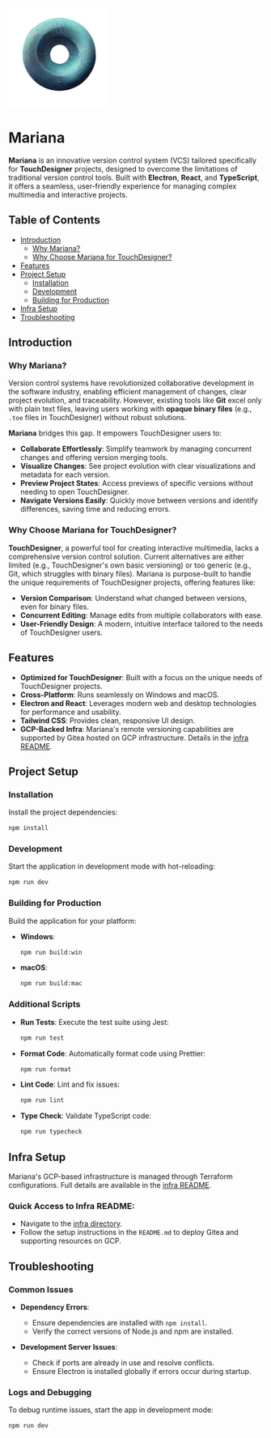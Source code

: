 <img src="resources/icon.png" alt="MarianaLogo" width="200" height="200">

# Mariana

**Mariana** is an innovative version control system (VCS) tailored specifically for **TouchDesigner** projects, designed to overcome the limitations of traditional version control tools. Built with **Electron**, **React**, and **TypeScript**, it offers a seamless, user-friendly experience for managing complex multimedia and interactive projects.

## Table of Contents

- [Introduction](#introduction)
  - [Why Mariana?](#why-mariana)
  - [Why Choose Mariana for TouchDesigner?](#why-choose-mariana-for-touchdesigner)
- [Features](#features)
- [Project Setup](#project-setup)
    - [Installation](#installation)
    - [Development](#development)
    - [Building for Production](#building-for-production)
- [Infra Setup](#infra-setup)
- [Troubleshooting](#troubleshooting)

## Introduction

### Why Mariana?

Version control systems have revolutionized collaborative development in the software industry, enabling efficient management of changes, clear project evolution, and traceability. However, existing tools like **Git** excel only with plain text files, leaving users working with **opaque binary files** (e.g., `.toe` files in TouchDesigner) without robust solutions.

**Mariana** bridges this gap. It empowers TouchDesigner users to:
- **Collaborate Effortlessly**: Simplify teamwork by managing concurrent changes and offering version merging tools.
- **Visualize Changes**: See project evolution with clear visualizations and metadata for each version.
- **Preview Project States**: Access previews of specific versions without needing to open TouchDesigner.
- **Navigate Versions Easily**: Quickly move between versions and identify differences, saving time and reducing errors.

### Why Choose Mariana for TouchDesigner?

**TouchDesigner**, a powerful tool for creating interactive multimedia, lacks a comprehensive version control solution. Current alternatives are either limited (e.g., TouchDesigner's own basic versioning) or too generic (e.g., Git, which struggles with binary files). Mariana is purpose-built to handle the unique requirements of TouchDesigner projects, offering features like:
- **Version Comparison**: Understand what changed between versions, even for binary files.
- **Concurrent Editing**: Manage edits from multiple collaborators with ease.
- **User-Friendly Design**: A modern, intuitive interface tailored to the needs of TouchDesigner users.

## Features

- **Optimized for TouchDesigner**: Built with a focus on the unique needs of TouchDesigner projects.
- **Cross-Platform**: Runs seamlessly on Windows and macOS.
- **Electron and React**: Leverages modern web and desktop technologies for performance and usability.
- **Tailwind CSS**: Provides clean, responsive UI design.
- **GCP-Backed Infra**: Mariana's remote versioning capabilities are supported by Gitea hosted on GCP infrastructure. Details in the [infra README](infra/README.md).

## Project Setup

### Installation

Install the project dependencies:

```bash
npm install
```

### Development

Start the application in development mode with hot-reloading:

```bash
npm run dev
```

### Building for Production

Build the application for your platform:

- **Windows**:

  ```bash
  npm run build:win
  ```

- **macOS**:

  ```bash
  npm run build:mac
  ```

### Additional Scripts

- **Run Tests**: Execute the test suite using Jest:
  ```bash
  npm run test
  ```

- **Format Code**: Automatically format code using Prettier:
  ```bash
  npm run format
  ```

- **Lint Code**: Lint and fix issues:
  ```bash
  npm run lint
  ```

- **Type Check**: Validate TypeScript code:
  ```bash
  npm run typecheck
  ```

## Infra Setup

Mariana's GCP-based infrastructure is managed through Terraform configurations. Full details are available in the [infra README](infra/README.md).

### Quick Access to Infra README:

- Navigate to the [infra directory](infra).
- Follow the setup instructions in the `README.md` to deploy Gitea and supporting resources on GCP.

## Troubleshooting

### Common Issues

- **Dependency Errors**:
    - Ensure dependencies are installed with `npm install`.
    - Verify the correct versions of Node.js and npm are installed.

- **Development Server Issues**:
    - Check if ports are already in use and resolve conflicts.
    - Ensure Electron is installed globally if errors occur during startup.

### Logs and Debugging

To debug runtime issues, start the app in development mode:

```bash
npm run dev
```
